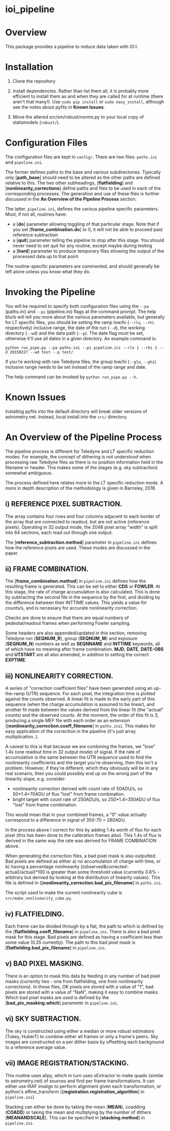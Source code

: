 ioi_pipeline
============

# Overview

This package provides a pipeline to reduce data taken with IO:I.

# Installation

1. Clone the repository

2. Install dependencies. Rather than list them all, it is probably more efficient to install 
them as and when they are called for at runtime (there aren't that many!). Use `sudo pip install` 
or `sudo easy_install`, although see the notes about pyfits in **Known Issues**.

3. Move the altered src/sm/robust/norms.py to your local copy of statsmodels (`robust/`).

# Configuration Files

The configuration files are kept in `config/`. There are two files: `paths.ini` and `pipeline.ini`. 

The former defines paths to the base and various subdirectories. Typically only [**path\_base**] 
should need to be altered as the other paths are defined relative to this. The two other subheadings, 
[**flatfielding**] and [**nonlinearity_corrections**] define paths and files to be used in each of 
the corresponding processes. The generation and use of these files is further discussed in the **An Overview of the Pipeline Process** 
section.

The latter, `pipeline.ini`, defines the various pipeline specific parameters. Most, if not all, routines have:

* a [**do**] parameter allowing toggling of that particular stage. Note that if you set [**frame\_combination.do**] to 0, it will not be able to proceed
past reference subtraction
* a [**quit**] parameter telling the pipeline to stop after this stage. You should never 
need to set quit for any routine, except maybe during testing
* a [**hard**] parameter to produce temporary files showing the output of the processed data up to that point

The routine-specific parameters are commented, and should generally be left alone unless you know what they do.

# Invoking the Pipeline

You will be required to specify both configuration files using the `--pa` (paths.ini) and `--pi` (pipeline.ini) 
flags at the command prompt. The help blurb will tell you more about the various parameters available, but generally 
for LT specific files, you should be setting the ramp low/hi (`--rlo`, `--rhi` respectively) inclusive range, the date of the 
run (`--d`), the working directory (`--wd`) and the data path (`--p`). The date flag *must* be set, otherwise it'll use all dates 
in a given directory. An example command is:

`python run_pipe.py --pa paths.ini --pi pipeline.ini --rlo 1 --rhi 1 --d 20150227 --wd test --p test/`

If you're working with raw Teledyne files, the group low/hi (`--glo`, `--ghi`) inclusive range needs to be set instead of the ramp 
range and date. 

The help command can be invoked by `python run_pipe.py --h`.

# Known Issues

Installing pyfits into the default directory will break older versions of astrometry.net. Instead, local install into the 
`src/` directory. 

# An Overview of the Pipeline Process

The pipeline process is different for Teledyne and LT specific reduction modes. For example, the concept of dithering 
is not understood when processing raw Teledyne files as there is no position information held in the 
filename or header. This makes some of the stages (e.g. sky subtraction) somewhat ambiguous.

The process defined here relates more to the LT specific reduction mode. A more in depth description of the methodology 
is given in Barnsley, 2016.

## i) **REFERENCE PIXEL SUBTRACTION**.

The array contains four rows and four columns adjacent to each border of the array that are connected to readout, 
but are not active (reference pixels). Operating in 32 output mode, the 2048 pixel array "width" is split into 64 sections, 
each read out through one output.

The [**reference_subtraction.method**] parameter in `pipeline.ini` defines how the 
reference pixels are used. These modes are discussed in the paper.

## ii) **FRAME COMBINATION**.

The [**frame_combination.method**] in `pipeline.ini` defines how the resulting frame 
is generated. This can be set to either **CDS** or **FOWLER**. At this stage, the rate of charge accumulation is also calculated. 
This is done by subtracting the second file in the sequence by the first, and dividing by the difference between their INTTIME values. 
This yields a value for counts/s, and is necessary for accurate nonlinearity correction.

Checks are done to ensure that there are equal numbers of pedestal/readout frames when performing Fowler sampling. 

Some headers are also appended/updated in this section, removing Teledyne run (**SEQNUM\_R**), group (**SEQNUM\_M**) and exposure 
(**SEQNUM\_N**) numbers as well as **SEQNNAME** and **INTTIME** keywords, all of which have no meaning after frame combination. **MJD**, 
**DATE**, **DATE-OBS** and **UTSTART** are all also amended, in addition to setting the correct **EXPTIME**.

## iii) **NONLINEARITY CORRECTION**.

A series of "correction coefficient files" have been generated using an up-the-ramp (UTR) sequence. For each pixel, the integration time is plotted against the counts observed. A linear fit is made to the early part of this sequence (when the charge accumulation is assumed to be linear), and another fit made between the values derived from the linear fit (the "actual" counts) and the observed counts. At the moment, the order of this fit is 3, producing a single MEF file with each order as an extension ([**nonlinearity_correction.coeff\_filename**] in `paths.ini`). This makes for easy application of the correction in the pipeline (it's just array multiplication..).

A caveat to this is that because we are combining the frames, we "lose" 1.4s (one readout time in 32 output mode) of signal. If the rate of accumulation is the same between the UTR sequence used to find the nonlinearity coefficients and the target you're observing, then this isn't a problem. However, if they're different, which they obviously will be in any real scenario, then you could possibly end up on the wrong part of the linearity slope, e.g. consider:

* nonlinearity correction derived with count rate of 50ADU/s, so 50*1.4=70ADU of flux "lost" from frame combination.
* bright target with count rate of 250ADU/s, so 250*1.4=350ADU of flux "lost" from frame combination.

This would mean that in your combined frames, a "0" value actually correspond to a difference in signal of 350-70 = 280ADU.

In the process above I correct for this by adding 1.4s worth of flux for each pixel (this has been done to the calibration frames also). This 1.4s of flux is derived in the same way the rate was derived for FRAME COMBINATION above.

When generating the correction files, a bad pixel mask is also outputted. Bad pixels are defined as either a) no accumulation of charge with time, or b) having a percentage nonlinearity ((observed&corrected-actual)/actual)\*100 is greater than some threshold value (currently 0.8% - arbitrary but derived by looking at the distribution of linearity values). This file is defined in ([**nonlinearity\_correction.bad\_pix\_filename**] in `paths.ini`.

The script used to make the current nonlinearity cube is `src/make_nonlinearity_cube.py`. 

## iv) **FLATFIELDING**.

Each frame can be divided through by a flat, the path to which is defined by the [**flatfielding.coeff\_filename**] in `pipeline.ini`. There is also a bad pixel mask for this stage. Bad pixels are defined as having a coefficient less than some value (0.35 currently). The path to this bad pixel mask is [**flatfielding.bad\_pix\_filename**] in `pipeline.ini`.

## v) **BAD PIXEL MASKING**.

There is an option to mask this data by feeding in any number of bad pixel masks (currently two - one from flatfielding, one from nonlinearity corrections). In these files, OK pixels are stored with a value of "1", bad pixels are stored with a value of "NaN", making it easy to combine masks. Which bad pixel masks are used is defined by the [**bad\_pix\_masking.which**] parameter in `pipeline.ini`.

## vi) **SKY SUBTRACTION**.

The sky is constructed using either a median or more robust estimators (Tukey, HuberT) to combine either all frames or only a frame's peers. Sky images are constructed on a per dither basis by offsetting each background to a reference average value.

## vii) **IMAGE REGISTRATION/STACKING**.

This routine uses alipy, which in turn uses sExtractor to make quads (similar to astrometry.net) of sources and find per frame transformations. It can either use IRAF imalign to perform alignment given each transformation, or python's affine\_transform ([**registration.registration\_algorithm**] in `pipeline.ini`).

Stacking can either be done by taking the mean (**MEAN**), coadding (**COADD**) or taking the mean and multiplying by the number of dithers (**MEANANDSCALE**). This can be specified in [**stacking.method**] in `pipeline.ini`.


